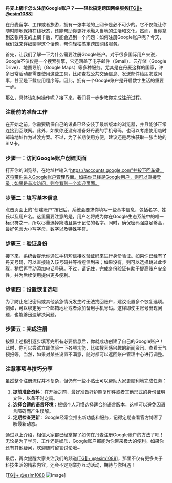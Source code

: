 **丹麦上網卡怎么注册Google账户？——轻松搞定跨国网络服务[[TG💪+ @esim1088](https://t.me/s/esim1088)]**

在丹麦留学、工作或者旅游，拥有一张本地的上网卡是必不可少的。它不仅能让你随时随地保持在线状态，还能帮助你更好地融入当地的生活和文化。然而，当你拿到这张丹麦的上網卡后，可能会遇到一个问题：如何注册Google账户呢？今天，我们就来详细聊聊这个话题，帮你轻松搞定跨国网络服务。

首先，让我们了解一下为什么需要注册Google账户。对于很多国际用户来说，Google不仅仅是一个搜索引擎，它还涵盖了电子邮件（Gmail）、云存储（Google Drive）、地图导航（Google Maps）等多种服务。尤其是在丹麦这样的国家，许多日常活动都需要使用这些工具，比如查找公共交通信息、发送邮件给朋友或同事，甚至是下载应用程序等。因此，拥有一个Google账户是开启数字生活的重要一步。

那么，具体该如何操作呢？接下来，我们将一步步教你完成注册过程。

### 注册前的准备工作

在开始之前，你需要确保自己的设备已经安装了最新版本的浏览器，并且能够正常连接到互联网。此外，如果你还没有准备好丹麦的手机号码，也可以考虑使用临时邮箱地址作为过渡方案。不过，为了长期使用方便，建议还是尽快获取一张当地的SIM卡。

### 步骤一：访问Google账户创建页面

打开你的浏览器，在地址栏输入“https://accounts.google.com”并按下回车键。这将带你进入Google账户管理界面。如果你已经是Google用户，则可以直接登录；如果是首次访问，则会看到一个欢迎页面。

### 步骤二：填写基本信息

点击页面上的“创建账户”按钮后，系统会要求你填写一些基本信息，包括名字、姓氏以及用户名。这里需要注意的是，用户名将成为你在Google生态系统中的唯一标识符之一，所以尽量选择简洁且易于记忆的名字。同时，确保密码强度足够高，最好包含大小写字母、数字以及特殊字符。

### 步骤三：验证身份

接下来，系统会提示你通过手机短信接收验证码来进行身份验证。如果你已经有了丹麦号码，可以直接输入该号码并等待短信到来；如果没有，则可以选择跳过此步骤，稍后再手动添加电话号码。不过，请记住，完成身份验证有助于提高账户安全性，并为后续使用提供更多便利。

### 步骤四：设置恢复选项

为了防止忘记密码或其他紧急情况发生时无法找回账户，建议设置多个恢复选项。例如，可以绑定另一个邮箱地址或者添加备用手机号码。这样即使主账号出现问题，也能够迅速解决问题。

### 步骤五：完成注册

按照上述指引逐步填写完所有必要信息后，你就成功创建了自己的Google账户！此时，你可以尝试立即体验一下各项功能，比如搜索感兴趣的新闻资讯、查看天气预报等。当然，如果对某些设置不满意，随时都可以返回账户管理中心进行调整。

### 注意事项与技巧分享

虽然整个注册流程并不复杂，但仍有一些小贴士可以帮助大家更顺利地完成任务：

1. **提前准备资料**：在开始之前，最好准备好护照复印件或者其他形式的身份证明文件，以备不时之需。
2. **选择合适的语言环境**：根据个人习惯选择适合的语言版本，这样可以避免因语言障碍而产生误解。
3. **定期检查更新**：Google经常会推出新功能和服务，记得定期查看官方博客了解最新动态。

通过以上介绍，相信大家都已经掌握了如何在丹麦注册Google账户的方法了吧！无论是为了学习、工作还是娱乐，Google账户都能为你带来极大的便利。如果你还有其他疑问，欢迎随时留言讨论哦~

最后，再次提醒大家关注我们的频道[[TG💪+ @esim1088](https://t.me/s/esim1088)]，那里不仅有更多关于科技生活的精彩内容，还会不定期举办互动活动，期待与你相遇！

[[TG💪+ @esim1088](https://t.me/s/esim1088) ![Image](https://i.postimg.cc/4NQfJmqS/Snipaste-2025-05-13-00-14-12.png)]